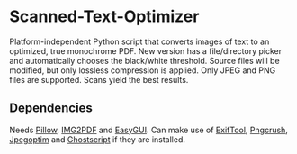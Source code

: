 # Scanned-Text-Optimizer
Platform-independent Python script that converts images of text to an optimized, true monochrome PDF.
New version has a file/directory picker and automatically chooses the black/white threshold.
Source files will be modified, but only lossless compression is applied.
Only JPEG and PNG files are supported. Scans yield the best results.

## Dependencies
Needs [Pillow](https://pypi.org/project/Pillow/), [IMG2PDF](https://pypi.org/project/img2pdf/) and [EasyGUI](https://pypi.org/project/easygui/).
Can make use of [ExifTool](https://exiftool.org/), [Pngcrush](https://pmt.sourceforge.io/pngcrush/), [Jpegoptim](https://github.com/tjko/jpegoptim) and [Ghostscript](https://www.ghostscript.com/) if they are installed.